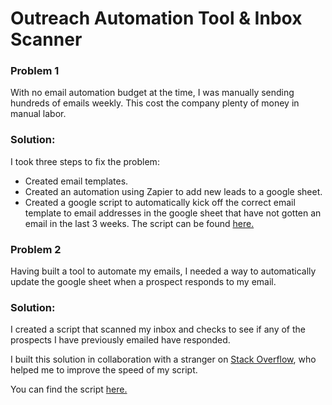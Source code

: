<h1>Outreach Automation Tool & Inbox Scanner</h1>


<h3>Problem 1 </h3>

With no email automation budget at the time, I was manually sending hundreds of emails weekly. This cost the company plenty of money in manual labor.


<h3>Solution:</h3>
I took three steps to fix the problem:

<ul>
  <li>Created email templates.</li>
  <li>Created an automation using Zapier to add new leads to a google sheet.</li>
  <li>Created a google script to automatically kick off the correct email template to email addresses in the google sheet that have not gotten an email in the last 3 weeks. The script can be found <a href="https://github.com/ajjaiyeola/Lead-Outreach-Automator/blob/Master/automator.gs">here.</a>
</li>
</ul>


<h3>Problem 2</h3>

Having built a tool to automate my emails, I needed a way to automatically update the google sheet when a prospect responds to my email.

<h3>Solution:</h3>

I created a script that scanned my inbox and checks to see if any of the prospects I have previously emailed have responded.

I built this solution in collaboration with a stranger on <a href="https://stackoverflow.com/questions/47167981/google-script-to-scan-gmail-inbox-and-write-to-spreadsheet-too-slow"> Stack Overflow</a>, who helped me to improve the speed of my script.

You can find the script <a href= "https://github.com/ajjaiyeola/Lead-Outreach-Automator/blob/Master/inboxscanner.gs"> here.</a>

